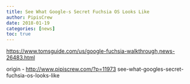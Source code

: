 ```yaml
---
title: See What Google-s Secret Fuchsia OS Looks Like
author: PipisCrew
date: 2018-01-19
categories: [news]
toc: true
---
```


https://www.tomsguide.com/us/google-fuchsia-walkthrough,news-26483.html

origin - http://www.pipiscrew.com/?p=11973 see-what-googles-secret-fuchsia-os-looks-like